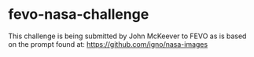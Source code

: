# fevo-nasa-challenge

This challenge is being submitted by John McKeever to FEVO as is based on the prompt found at: https://github.com/igno/nasa-images
